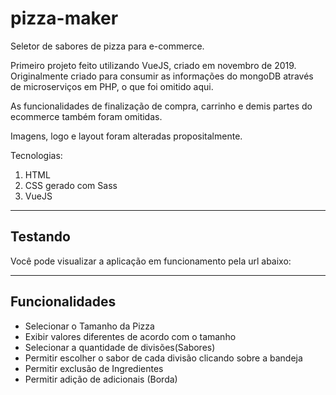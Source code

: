 # pizza-maker
Seletor de sabores de pizza para e-commerce.

Primeiro projeto feito utilizando VueJS, criado em novembro de 2019.
Originalmente criado para consumir as informações do mongoDB através de microserviços em PHP, o que foi omitido aqui.

As funcionalidades de finalização de compra, carrinho e demis partes do ecommerce também foram omitidas.

Imagens, logo e layout foram alteradas propositalmente.


Tecnologias:
1. HTML
2. CSS gerado com Sass
3. VueJS


---

## Testando

Você pode visualizar a aplicação em funcionamento pela url abaixo:




---

## Funcionalidades

* Selecionar o Tamanho da Pizza
* Exibir valores diferentes de acordo com o tamanho
* Selecionar a quantidade de divisões(Sabores)
* Permitir escolher o sabor de cada divisão clicando sobre a bandeja
* Permitir exclusão de Ingredientes
* Permitir adição de adicionais (Borda)

